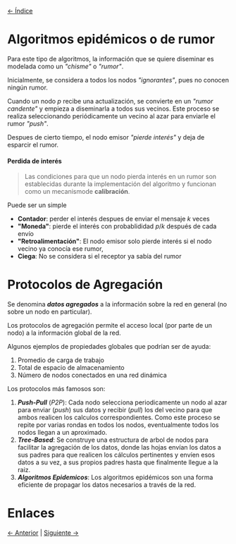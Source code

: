[<- Índice](../ComputacionDistribuida.md)
# Algoritmos epidémicos o de rumor

Para este tipo de algoritmos, la información que se quiere diseminar es modelada como un *"chisme"* o *"rumor"*.

Inicialmente, se considera a todos los nodos *"ignorantes"*, pues no conocen ningún rumor.

Cuando un nodo $p$ recibe una actualización, se convierte en un *"rumor candente"* y empieza a diseminarla a todos sus vecinos.
Este proceso se realiza seleccionando periódicamente un vecino al azar para enviarle el rumor *"push"*.

Despues de cierto tiempo, el nodo emisor *"pierde interés"* y deja de esparcir el rumor.

#### Perdida de interés

> Las condiciones para que un nodo pierda interés en un rumor son establecidas durante la implementación del algoritmo y funcionan como un mecanismode **calibración**.

Puede ser un simple
- **Contador**: perder el interés despues de enviar el mensaje *k* veces
- **"Moneda"**: pierde el interés con probablididad $\displaystyle p/k$ después de cada envío
- **"Retroalimentación"**: El nodo emisor solo pierde interés si el nodo vecino ya conocía ese rumor,
- **Ciega**: No se considera si el receptor ya sabía del rumor

# Protocolos de Agregación

Se denomina ***datos agregados*** a la información sobre la red en general (no sobre un nodo en particular).

Los protocolos de agregación permite el acceso local (por parte de un nodo) a la información global de la red.

Algunos ejemplos de propiedades globales que podrían ser de ayuda:

1. Promedio de carga de trabajo
2. Total de espacio de almacenamiento
3. Número de nodos conectados en una red dinámica

Los protocolos más famosos son:

1. ***Push-Pull*** (*P2P*): Cada nodo selecciona periodicamente un nodo al azar para enviar (*push*) sus datos y recibir (*pull*) los del vecino para que ambos realicen los calculos correspondientes. Como este proceso se repite por varias rondas en todos los nodos, eventualmente todos los nodos llegan a un aproximado.
2. ***Tree-Based***:  Se construye una estructura de arbol de nodos para facilitar la agregación de los datos, donde las hojas envían los datos a sus padres para que realicen los cálculos pertinentes y envíen esos datos a su vez, a sus propios padres hasta que finalmente llegue a la raiz.
3. ***Algoritmos Epidemicos***: Los algoritmos epidémicos son una forma eficiente de propagar los datos necesarios a través de la red.

# Enlaces

[<- Anterior](CompDis_2-3.md) | [Siguiente ->](CompDis_3-1.md)